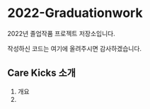# 2022-Graduationwork
2022년 졸업작품 프로젝트 저장소입니다.

작성하신 코드는 여기에 올려주시면 감사하겠습니다.


## Care Kicks 소개
1. 개요
2. 


